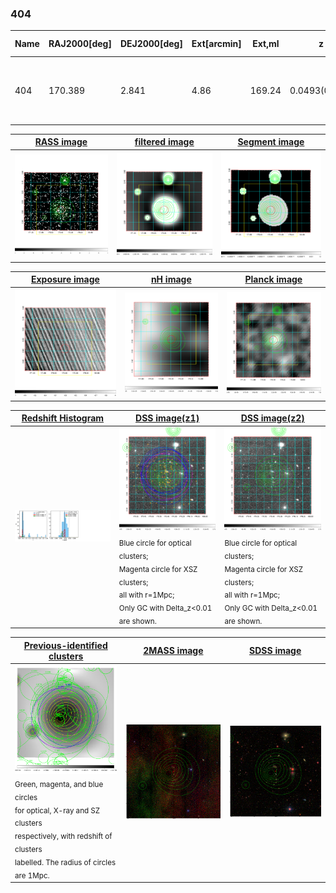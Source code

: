 <div STYLE="page-break-after: always;"></div>

### 404

|Name|RAJ2000[deg]|DEJ2000[deg] |Ext[arcmin]| Ext,ml | z | z_src| C|GC(XSZ,Delta_z<0.01)| GC(OPT,Delta_z<0.01)|GC| R_sig[arcmin] | R500[arcmin] | R500[Mpc]| CRsig[c/s] | CR500[c/s] |L500[1E44 erg/s]|F500[1E-12 erg/s/cm^2]| M500[1E14 Msun]|Tx[keV]|Cnt_sig|Beta|Rc[arcmin]|Comment|Alias|
|---|---|---|---|---|---|------|---|--------|---------|----------|---|---|---|---|---|---|---|---|---|---|---|---|---|---|
|404| 170.389| 2.841| 4.86| 169.24| 0.0493(0.005)| z1, z_xsz| B| MCXC, PSZ2, Tar| N, W| C, F20, MCXC, N, PSZ2, Tar, W| 10.262| 12.530| 0.725| 0.262(0.036)| 0.272(0.038)| 0.276(0.021)| 4.809(0.374)| 1.14(0.05)| 2.35(0.06)| 120.0| 0.942(-0.079+0.043)| 9.353(-0.794+0.647)| -| k517|

|[RASS image](../image/404/404_img.pdf)|[filtered image](../image/404/404_fil.pdf)|[Segment image](../image/404/404_seg.pdf)|
|-------------------|--------------------|-------------------|
| <img src="../image/404/404_img.png" width="300">  | <img src="../image/404/404_fil.png" width="300">   | <img src="../image/404/404_seg.png" width="300">  |

|[Exposure image](../image/404/404_mex.pdf)| [nH image](../image/404/404_nh.pdf)| [Planck image](../image/404/404_p.pdf)|
|-------------------|--------------------|-------------------|
|<img src="../image/404/404_mex.png" width="300">   | <img src="../image/404/404_nh.png" width="300">    | <img src="../image/404/404_p.png" width="300"> |

|[Redshift Histogram](../image/404/404_zg.pdf) | [DSS image(z1)](../image/404/404_dss_z1.pdf)      |  [DSS image(z2)](../image/404/404_dss_z2.pdf)    |
|-------------------|--------------------|-------------------|
|<img src="../image/404/404_zg.png" width="300"> |<img src="../image/404/404_dss_z1.png" width="300"> <sub><br>Blue circle for optical clusters; <br>Magenta circle for XSZ clusters; <br>all with r=1Mpc; <br>Only GC with Delta_z<0.01 are shown. </sub>| <img src="../image/404/404_dss_z2.png" width="300"><sub><br>Blue circle for optical clusters; <br>Magenta circle for XSZ clusters; <br>all with r=1Mpc; <br>Only GC with Delta_z<0.01 are shown. </sub> |

|[Previous-identified clusters](../image/404/404_gc.pdf) | [2MASS image](../image/404/404_2mass.pdf)      |[SDSS image](../image/404/404_sdss.pdf)   |
|-------------------|-------------------|-------------------|
|<img src=../image/404/404_gc.png width="300"> <br><sub>Green, magenta, and blue circles <br>for optical, X-ray and SZ clusters <br>respectively, with redshift of clusters <br>labelled. The radius of circles <br>are 1Mpc.</sub>|<img src="../image/404/404_2mass.png" width="300">  | <img src="../image/404/404_sdss.png" width="300">  |




